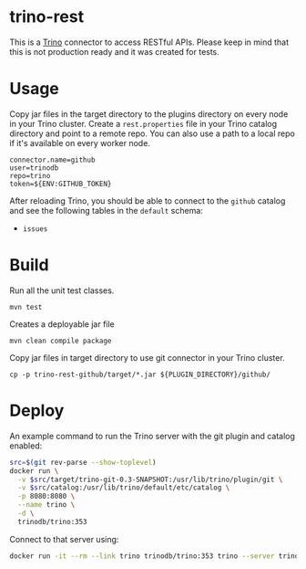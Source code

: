 trino-rest
==========

This is a [Trino](http://trino.io/) connector to access RESTful APIs. Please keep in mind that this is not production ready and it was created for tests.

# Usage

Copy jar files in the target directory to the plugins directory on every node in your Trino cluster.
Create a `rest.properties` file in your Trino catalog directory and point to a remote repo.
You can also use a path to a local repo if it's available on every worker node.

```
connector.name=github
user=trinodb
repo=trino
token=${ENV:GITHUB_TOKEN}
```

After reloading Trino, you should be able to connect to the `github` catalog and see the following tables in the `default` schema:
* `issues`

# Build

Run all the unit test classes.
```
mvn test
```

Creates a deployable jar file
```
mvn clean compile package
```

Copy jar files in target directory to use git connector in your Trino cluster.
```
cp -p trino-rest-github/target/*.jar ${PLUGIN_DIRECTORY}/github/
```

# Deploy

An example command to run the Trino server with the git plugin and catalog enabled:

```bash
src=$(git rev-parse --show-toplevel)
docker run \
  -v $src/target/trino-git-0.3-SNAPSHOT:/usr/lib/trino/plugin/git \
  -v $src/catalog:/usr/lib/trino/default/etc/catalog \
  -p 8080:8080 \
  --name trino \
  -d \
  trinodb/trino:353
```

Connect to that server using:
```bash
docker run -it --rm --link trino trinodb/trino:353 trino --server trino:8080 --catalog github --schema default
```
